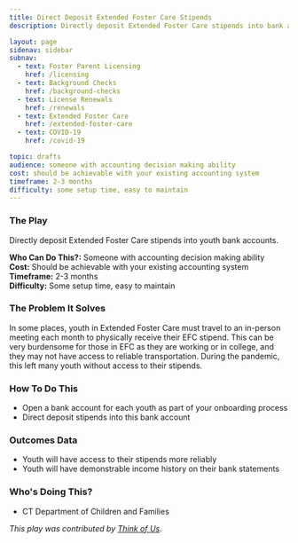 ```yaml
---
title: Direct Deposit Extended Foster Care Stipends
description: Directly deposit Extended Foster Care stipends into bank accounts

layout: page
sidenav: sidebar
subnav:
  - text: Foster Parent Licensing
    href: /licensing
  - text: Background Checks
    href: /background-checks
  - text: License Renewals
    href: /renewals
  - text: Extended Foster Care
    href: /extended-foster-care
  - text: COVID-19
    href: /covid-19

topic: drafts
audience: someone with accounting decision making ability
cost: should be achievable with your existing accounting system
timeframe: 2-3 months
difficulty: some setup time, easy to maintain
---
```



### The Play

Directly deposit Extended Foster Care stipends into youth bank accounts.

**Who Can Do This?:**
Someone with accounting decision making ability<br />
**Cost:**
Should be achievable with your existing accounting system<br />
**Timeframe:**
2-3 months<br />
**Difficulty:**
Some setup time, easy to maintain<br />

### The Problem It Solves

In some places, youth in Extended Foster Care must travel to an in-person meeting each month to physically receive their EFC stipend.  This can be very burdensome for those in EFC as they are working or in college, and they may not have access to reliable transportation. During the pandemic, this left many youth without access to their stipends.

### How To Do This

* Open a bank account for each youth as part of your onboarding process
* Direct deposit stipends into this bank account

### Outcomes Data

* Youth will have access to their stipends more reliably
* Youth will have demonstrable income history on their bank statements

### Who's Doing This?

* CT Department of Children and Families


*This play was contributed by [Think of Us](https://thinkof-us.org).*
